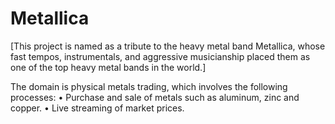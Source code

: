 # Metallica
[This project is named as a tribute to the heavy metal band Metallica, whose fast tempos, instrumentals, and
aggressive musicianship placed them as one of the top heavy metal bands in the world.]

The domain is physical metals trading, which involves the following processes:
• Purchase and sale of metals such as aluminum, zinc and copper.
• Live streaming of market prices.
